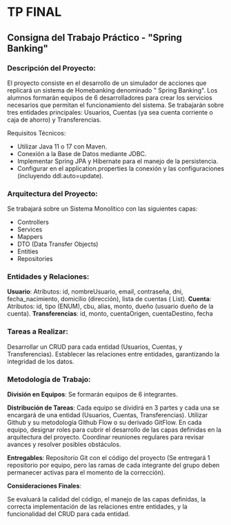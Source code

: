# TP FINAL

## Consigna del Trabajo Práctico - "Spring Banking"

### Descripción del Proyecto:

El proyecto consiste en el desarrollo de un simulador de acciones que replicará un sistema de Homebanking denominado "
Spring Banking". Los alumnos formarán equipos de 6 desarrolladores para crear los servicios necesarios que permitan el
funcionamiento del sistema. Se trabajarán sobre tres entidades principales: Usuarios, Cuentas (ya sea cuenta corriente o
caja de ahorro) y Transferencias.

Requisitos Técnicos:

* Utilizar Java 11 o 17 con Maven.
* Conexión a la Base de Datos mediante JDBC.
* Implementar Spring JPA y Hibernate para el manejo de la persistencia.
* Configurar en el application.properties la conexión y las configuraciones (incluyendo ddl.auto=update).

### Arquitectura del Proyecto:

Se trabajará sobre un Sistema Monolítico con las siguientes capas:

* Controllers
* Services
* Mappers
* DTO (Data Transfer Objects)
* Entities
* Repositories

### Entidades y Relaciones:

**Usuario**:
Atributos: id, nombreUsuario, email, contraseña, dni, fecha_nacimiento, domicilio (dirección), lista de cuentas (
List<Cuenta>).
**Cuenta**:
Atributos: id, tipo (ENUM), cbu, alias, monto, dueño (usuario dueño de la cuenta).
**Transferencias**:
id, monto, cuentaOrigen, cuentaDestino, fecha

### Tareas a Realizar:

Desarrollar un CRUD para cada entidad (Usuarios, Cuentas, y Transferencias).
Establecer las relaciones entre entidades, garantizando la integridad de los datos.

### Metodología de Trabajo:

**División en Equipos**: Se formarán equipos de 6 integrantes.

**Distribución de Tareas**:
Cada equipo se dividirá en 3 partes y cada una se encargará de una entidad (Usuarios, Cuentas, Transferencias). Utilizar
Github y su metodología Github Flow o su derivado GitFlow.
En cada equipo, designar roles para cubrir el desarrollo de las capas definidas en la arquitectura del proyecto.
Coordinar reuniones regulares para revisar avances y resolver posibles obstáculos.

**Entregables**:
Repositorio Git con el código del proyecto (Se entregará 1 repositorio por equipo, pero las ramas de cada integrante del
grupo deben permanecer activas para el momento de la corrección).

**Consideraciones Finales**:

Se evaluará la calidad del código, el manejo de las capas definidas, la correcta implementación de las relaciones entre
entidades, y la funcionalidad del CRUD para cada entidad.
